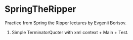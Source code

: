 # SpringTheRipper
Practice from Spring the Ripper lectures by Evgenii Borisov.


1. Simple TerminatorQuoter with xml context + Main + Test.

